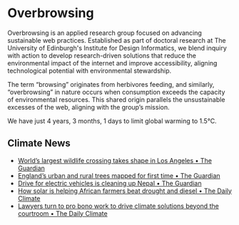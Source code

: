 # Overbrowsing

Overbrowsing is an applied research group focused on advancing sustainable web practices. Established as part of doctoral research at The University of Edinburgh's Institute for Design Informatics, we blend inquiry with action to develop research-driven solutions that reduce the environmental impact of the internet and improve accessibility, aligning technological potential with environmental stewardship.

The term “browsing” originates from herbivores feeding, and similarly, “overbrowsing” in nature occurs when consumption exceeds the capacity of environmental resources. This shared origin parallels the unsustainable excesses of the web, aligning with the group’s mission.

<!-- clock-time -->
We have just 4 years, 3 months, 1 days to limit global warming to 1.5°C.
<!-- /clock-time -->

## Climate News
<!-- clock-news -->
- [World’s largest wildlife crossing takes shape in Los Angeles • The Guardian](https://www.theguardian.com/us-news/2025/apr/06/la-wildlife-freeway-crossing )
- [England’s urban and rural trees mapped for first time • The Guardian](https://www.theguardian.com/global-development/2025/apr/04/nepal-kathmandu-health-air-pollution-who-transport-electric-vehicles- )
- [Drive for electric vehicles is cleaning up Nepal • The Guardian](https://www.theguardian.com/global-development/2025/apr/04/nepal-kathmandu-health-air-pollution-who-transport-electric-vehicles- )
- [How solar is helping African farmers beat drought and diesel • The Daily Climate](https://www.theguardian.com/global-development/2025/apr/04/nepal-kathmandu-health-air-pollution-who-transport-electric-vehicles- )
- [Lawyers turn to pro bono work to drive climate solutions beyond the courtroom • The Daily Climate](https://www.dailyclimate.org/lawyers-turn-to-pro-bono-work-to-drive-climate-solutions-beyond-the-courtroom-2671673844.html )
<!-- /clock-news -->
